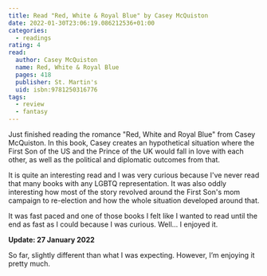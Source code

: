 ```yaml
---
title: Read "Red, White & Royal Blue" by Casey McQuiston
date: 2022-01-30T23:06:19.086212536+01:00
categories:
  - readings
rating: 4
read:
  author: Casey McQuiston
  name: Red, White & Royal Blue
  pages: 418
  publisher: St. Martin's
  uid: isbn:9781250316776
tags:
  - review
  - fantasy
---
```


Just finished reading the romance "Red, White and Royal Blue" from Casey McQuiston. In this book, Casey creates an hypothetical situation where the First Son of the US and the Prince of the UK would fall in love with each other, as well as the political and diplomatic outcomes from that.

It is quite an interesting read and I was very curious because I've never read that many books with any LGBTQ representation. It was also oddly interesting how most of the story revolved around the First Son's mom campaign to re-election and how the whole situation developed around that.

It was fast paced and one of those books I felt like I wanted to read until the end as fast as I could because I was curious. Well... I enjoyed it.

**Update: 27 January 2022**

So far, slightly different than what I was expecting. However, I’m enjoying it pretty much.
